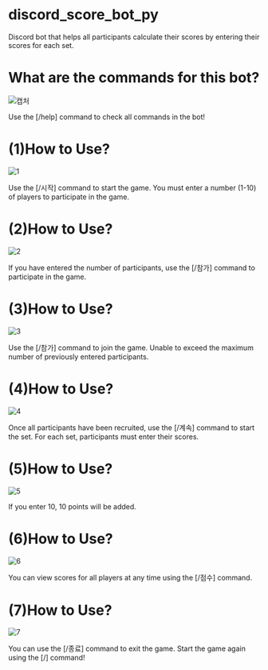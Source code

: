 # discord_score_bot_py
Discord bot that helps all participants calculate their scores by entering their scores for each set.

# What are the commands for this bot?
![캡처](https://user-images.githubusercontent.com/125354965/228284513-1956d2b5-90e8-4985-a43f-87f872fc8e2b.PNG)

Use the [/help] command to check all commands in the bot!

# (1)How to Use?
![1](https://user-images.githubusercontent.com/125354965/228285357-99d9d8c9-54ee-413b-a979-dd64bf329727.PNG)

Use the [/시작] command to start the game. You must enter a number (1-10) of players to participate in the game.

# (2)How to Use?
![2](https://user-images.githubusercontent.com/125354965/228286242-fc3c988c-e5cc-49ea-98d2-838dbab85d30.PNG)

If you have entered the number of participants, use the [/참가] command to participate in the game.

# (3)How to Use?
![3](https://user-images.githubusercontent.com/125354965/228286463-3f966189-4eae-40a1-88c2-0bd8a1b028a1.PNG)

Use the [/참가] command to join the game. Unable to exceed the maximum number of previously entered participants.

# (4)How to Use?
![4](https://user-images.githubusercontent.com/125354965/228286954-5f77ec36-3054-46ec-9700-b0d19e0e60f5.PNG)

Once all participants have been recruited, use the [/계속] command to start the set. For each set, participants must enter their scores.

# (5)How to Use?
![5](https://user-images.githubusercontent.com/125354965/228287150-51746076-9988-4e66-b7fb-94fa21e58416.PNG)

If you enter 10, 10 points will be added.

# (6)How to Use?
![6](https://user-images.githubusercontent.com/125354965/228287157-11fca81f-6dd0-49d8-91a0-fc08908f29ed.PNG)

You can view scores for all players at any time using the [/점수] command.

# (7)How to Use?
![7](https://user-images.githubusercontent.com/125354965/228287183-35314c5a-1bb2-4fd6-912f-db7ff9f96496.PNG)

You can use the [/종료] command to exit the game. Start the game again using the [/] command!
